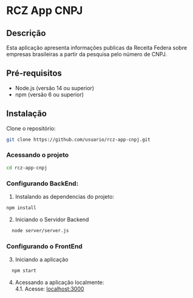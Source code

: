 # RCZ App CNPJ

## Descrição

Esta aplicação apresenta informações publicas da Receita Federa sobre empresas brasileiras a partir da pesquisa pelo número de CNPJ.

## Pré-requisitos

- Node.js (versão 14 ou superior)
- npm (versão 6 ou superior)

## Instalação

Clone o repositório:

```sh
git clone https://github.com/usuario/rcz-app-cnpj.git
``` 

### Acessando o projeto
```sh
cd rcz-app-cnpj
```

### Configurando BackEnd:

1. Instalando as dependencias do projeto:
```sh
npm install
```

2. Iniciando o Servidor Backend
```sh
  node server/server.js
```

### Configurando o FrontEnd

3. Iniciando a aplicação
```sh
  npm start
```
4. Acessando a aplicação localmente:  
   4.1. Acesse: [localhost:3000](http://localhost:3000)
